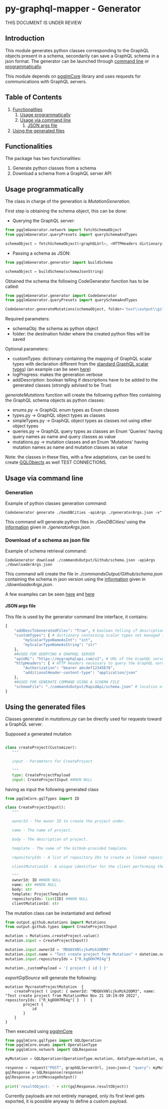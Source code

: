 # py-graphql-mapper - Generator

THIS DOCUMENT IS UNDER REVIEW

## Introduction

This module generates python classes corresponding to the GraphQL objects present in a schema, secondarily can save a GraphQL schema in a json format.
The generator can be launched through [command line](#usage-via-command-line) or [programmatically](#usage-programmatically).

This module depends on [pgqlmCore](#https://github.com/dapalex/PyGraphQLHelper/blob/main/pgqlmCore) library and uses requests for communications with GraphQL servers.


## Table of Contents

1. [Functionalities](#functionalities)
    1. [Usage programmatically](#usage-programmatically)
    2. [Usage via command line](#usage-via-command-line)
        1. [JSON args file](#json-args-file)
2. [Using the generated files](#using-the-generated-files)


## Functionalities 

The package has two functionalities:

1) Generate python classes from a schema
2) Download a schema from a GraphQL server API


## Usage programmatically

The class in charge of the generation is _MutationGeneration_.

First step is obtaining the schema object, this can be done:

* Querying the GraphQL server:

```python
from pgqlmGenerator.network import fetchSchemaObject
from pgqlmGenerator.queryPresets import querySchemaAndTypes

schemaObject = fetchSchemaObject(<graphQLUrl>, <HTTPHeaders dictionary>, querySchemaAndTypes)
```

* Passing a schema as JSON:
 
```python
from pgqlmGenerator.generator import buildSchema

schemaObject = buildSchema(schemaJsonString)
```

Obtained the schema the following CodeGenerator function has to be called:

```python
from pgqlmGenerator.generator import CodeGenerator
from pgqlmGenerator.queryPresets import querySchemaAndTypes

CodeGenerator.generateMutations(schemaObject, folder='test\\output\\github\\', customTypes=myCustomTypes, logProgress=False, addDescription=True)
```

Required parameters:

* schemaObj: the schema as python object
* folder: the destination folder where the created python files will be saved

Optional parameters:

* customTypes: dictionary containing the mapping of GraphQL scalar types with declaration different from the [standard GraphQL scalar types](https://github.com/dapalex/PyGraphQLHelper/blob/main/pgqlmCore/README.MD#scalar-types-mapping)) (an example can be seen [here](https://github.com/dapalex/PyGraphQLHelper/blob/main/test/GraphQLClients/GithubApi/generatorArgs.json))
* logProgress: makes the generation verbose
* addDescription: boolean telling if descriptions have to be added to the generated classes (strongly advised to be True)

_generateMutations_ function will create the following python files containing the GraphQL schema objects as python classes:

* enums.py -> GraphQL enum types as Enum classes
* types.py -> GraphQL object types as classes
* simpleTypes.py -> GraphQL object types as classes not using other object types
* queries.py -> GraphQL query types as classes an Enum 'Queries' having query names as name and query classes as value
* mutations.py -> mutation classes and an Enum 'Mutations' having mutation names as name and mutation classes as value

Note: the classes in these files, with a few adaptations, can be used to create [GQLObjects](https://github.com/dapalex/PyGraphQLHelper/blob/main/pgqlmCore/README.MD#gqlobject) as well TEST CONNECTIONS.


## Usage via command line

### Generation

Example of python classes generation command:

```
CodeGenerator generate ./GeoDBCities -apiArgs ./generatorArgs.json -v"
```

This command will generate python files in _./GeoDBCities/_ using the [information](#json-args-file) given in _./generatorArgs.json_.


### Download of a schema as json file 

Example of schema retrieval command:

```
CodeGenerator download ./commandsOutput/Github/schema.json -apiArgs ./downloaderArgs.json
```

This command will create the file in _./commandsOutput/Github/schema.json_ containing the schema in json version using the [information](#json-args-file) given in _./downloaderArgs.json_.


A few examples can be seen [here](#https://github.com/dapalex/PyGraphQLHelper/blob/main/test/pgqlmGeneratorTest/geoDBCitiesApiUnitTest.py#L9) and [here](#https://github.com/dapalex/PyGraphQLHelper/blob/main/test/pgqlmGeneratorTest/githubApiUnitTest.py#L13)


#### JSON args file

This file is used by the generator command line interface, it contains:

```python
{
    "addDescToGeneratedFiles": "True", # boolean telling if descriptions have to be added to the generated classes (strongly advised to be True)
    "customTypes": { # dictionary containing scalar types not managed in the default core mapping
        "myScalarTypeNameAsInt": "int",
        "myScalarTypeNameAsString": "str"
    },
    ##USED FOR QUERYING A GRAPHQL SERVER
    "apiURL": "https://mygraphqlapi.com/v2", # URL of the GraphQL server to query
    "httpHeaders": { # HTTP Headers necessary to query the GraphQL server
        "Authorization": "bearer abcdef12345678",
        "additionalHeader-content-type": "application/json"
    },
    ##USED FOR GENERATE COMMAND USING A SCHEMA FILE
    "schemaFile": "./commandsOutput/RapidApi/schema.json" # location of the json version of schema file
}
```


## Using the generated files

Classes generated in _mutations.py_ can be directly used for requests toward a GraphQL server.

Supposed a generated mutation

```python

class createProject(Customizer):
   """

   input - Parameters for CreateProject

   """
   type: CreateProjectPayload
   input: CreateProjectInput ##NON NULL

```

having as input the following generated class

```python
from pgqlmCore.gqlTypes import ID

class CreateProjectInput():
   """

   ownerId - The owner ID to create the project under.

   name - The name of project.

   body - The description of project.

   template - The name of the GitHub-provided template.

   repositoryIds - A list of repository IDs to create as linked repositories for the project

   clientMutationId - A unique identifier for the client performing the mutation.

   """
   ownerId: ID ##NON NULL
   name: str ##NON NULL
   body: str
   template: ProjectTemplate
   repositoryIds: list[ID] ##NON NULL
   clientMutationId: str

```

The mutation class can be instantiated and defined

```python
from output.github.mutations import Mutations
from output.github.types import CreateProjectInput

mutation = Mutations.createProject.value()
mutation.input = CreateProjectInput()

mutation.input.ownerId = 'MDQ6VXNlcjkxMzk2ODM3'
mutation.input.name = "Test create project from Mutation" + datetime.now().ctime()
mutation.input.repositoryIds = ["R_kgDOH7MI4g"]

mutation._customPayload = '{ project { id } }'

```

_exportGqlSource_ will generate the following:

```
mutation MycreateProjectMutation  { 
    createProject ( input: { ownerId: "MDQ6VXNlcjkxMzk2ODM3", name: "Test create project from MutationMon Nov 21 10:19:09 2022", repositoryIds: ["R_kgDOH7MI4g"] }  )  {  
        project { 
            id 
        } 
    }  
} 
```

Then executed using [pgqlmCore](#https://github.com/dapalex/PyGraphQLHelper/blob/main/pgqlmCore/README.MD#gqloperation)

```python
from pgqlmCore.gqlTypes import GQLOperation
from pgqlmCore.enums import OperationType
from pgqlmCore.network import GQLResponse

myMutation = GQLOperation(OperationType.mutation, dataType=mutation, operationName='MycreateProjectMutation')

response = request("POST", graphQLServerUrl, json=json={ "query": myMutation.exportGqlSource }, headers=headers)
gqlResponse = GQLResponse(response)
gqlResponse.printMessageOutput()
    
print('resultObject: ' + str(gqlResponse.resultObject))
```

Currently payloads are not entirely managed, only its first level gets exported, it is possible anyway to define a custom payload.